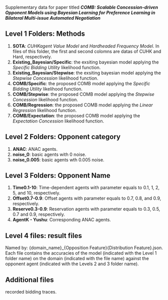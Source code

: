Supplementary data for paper titled ***COMB: Scalable Concession-driven Opponent Models using Bayesian Learning for Preference Learning in Bilateral Multi-issue Automated Negotiation*** 

## Level 1 Folders: Methods

1. **SOTA**: <i>CUHKagent Value Model</i> and <i>Hardheaded Frequency Model</i>. In files of this folder, the first and second colomns are datas of CUHK and Hard, respectively.  
5. **Existing_Bayesian/Specific**: the exsiting bayesian model applying the <i>Specific Bidding Utility</i> likelihood function.  
5. **Existing_Bayesian/Stepwise**: the exsiting bayesian model applying the <i>Stepwise Concession</i> likelihood function.  
2. **COMB/Specific**: the proposed COMB model applying the <i>Specific Bidding Utility</i> likelihood function.
2. **COMB/Stepwise**: the proposed COMB model applying the <i>Stepwise Concession</i> likelihood function.
3. **COMB/Regression**: the proposed COMB model applying the <i>Linear Regression</i> likelihood function.  
4. **COMB/Expectation**: the proposed COMB model applying the <i>Expectation Concession</i> likelihood function.   


## Level 2 Folders: Opponent category

1. **ANAC**: ANAC agents.  
2. **noise_0**: basic agents with 0 noise.  
3. **noise_0.005**: basic agents wth 0.005 noise.  

## Level 3 Folders: Opponent Name

1. **Time0.1-10**: Time-dependent agents with parameter equals to 0.1, 1, 2, 5, and 10, respectively.  
2. **Offset0.7-0.9**: Offset agents with parameter equals to 0.7, 0.8, and 0.9, respectively.  
3. **Reserve0.3-0.9**: Reservation agents with parameter equals to 0.3, 0.5, 0.7 and 0.9, respectively.
4. **AgentK - Yushu**: Corresponding ANAC agents.


## Level 4 files: result files
Named by: {domain_name}_{Opposition Feature}{Distribution Feature}.json.  
Each file contains the accuracies of the model (indicated with the Level 1 folder name) on the domain (indicated with the file name) against the opponent agent (indicated with the Levels 2 and 3 folder name).

## Additional files
recorded bidding traces. 


